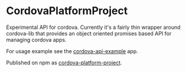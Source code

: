 # CordovaPlatformProject
Experimental API for cordova. Currently it's a fairly thin wrapper around cordova-lib that provides an object oriented promises based API for managing cordova apps.

For usage example see the [cordova-api-example](https://github.com/kamrik/cordova-api-example/) app.

Published on npm as [cordova-platform-project](https://www.npmjs.com/package/cordova-platform-project).
